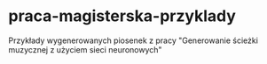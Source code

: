 # praca-magisterska-przyklady
Przykłady wygenerowanych piosenek z pracy "Generowanie ścieżki muzycznej z użyciem sieci neuronowych" 
